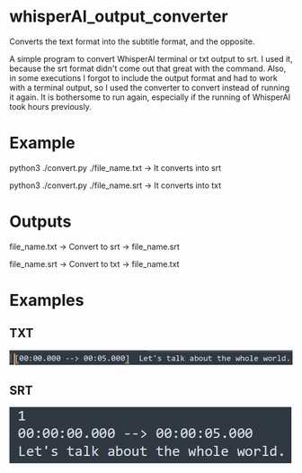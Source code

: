 # whisperAI_output_converter
Converts the text format into the subtitle format, and the opposite.

A simple program to convert WhisperAI terminal or txt output to srt. I used it, because the srt format didn't come out that great with the command. Also, in some executions I forgot to include the output format and had to work with a terminal output, so I used the converter to convert instead of running it again. It is bothersome to run again, especially if the running of WhisperAI took hours previously.

# Example
python3 ./convert.py ./file_name.txt -> It converts into srt 

python3 ./convert.py ./file_name.srt -> It converts into txt

# Outputs 
file_name.txt -> Convert to srt -> file_name.srt 

file_name.srt -> Convert to txt -> file_name.txt

# Examples
## TXT
![WhisperAI txt](/images/txt_example.png)
## SRT
![WhisperAI srt](/images/srt_example.png)

